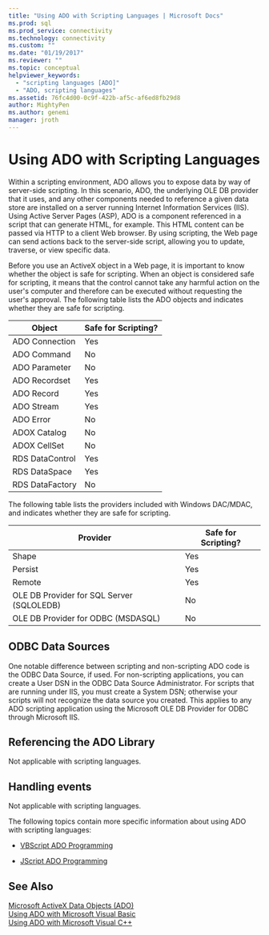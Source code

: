 ```yaml
---
title: "Using ADO with Scripting Languages | Microsoft Docs"
ms.prod: sql
ms.prod_service: connectivity
ms.technology: connectivity
ms.custom: ""
ms.date: "01/19/2017"
ms.reviewer: ""
ms.topic: conceptual
helpviewer_keywords: 
  - "scripting languages [ADO]"
  - "ADO, scripting languages"
ms.assetid: 76fc4d00-0c9f-422b-af5c-af6ed8fb29d8
author: MightyPen
ms.author: genemi
manager: jroth
---
```

# Using ADO with Scripting Languages
Within a scripting environment, ADO allows you to expose data by way of server-side scripting. In this scenario, ADO, the underlying OLE DB provider that it uses, and any other components needed to reference a given data store are installed on a server running Internet Information Services (IIS). Using Active Server Pages (ASP), ADO is a component referenced in a script that can generate HTML, for example. This HTML content can be passed via HTTP to a client Web browser. By using scripting, the Web page can send actions back to the server-side script, allowing you to update, traverse, or view specific data.  
  
 Before you use an ActiveX object in a Web page, it is important to know whether the object is safe for scripting. When an object is considered safe for scripting, it means that the control cannot take any harmful action on the user's computer and therefore can be executed without requesting the user's approval. The following table lists the ADO objects and indicates whether they are safe for scripting.  
  
|Object|Safe for Scripting?|  
|------------|-------------------------|  
|ADO Connection|Yes|  
|ADO Command|No|  
|ADO Parameter|No|  
|ADO Recordset|Yes|  
|ADO Record|Yes|  
|ADO Stream|Yes|  
|ADO Error|No|  
|ADOX Catalog|No|  
|ADOX CellSet|No|  
|RDS DataControl|Yes|  
|RDS DataSpace|Yes|  
|RDS DataFactory|No|  
  
 The following table lists the providers included with Windows DAC/MDAC, and indicates whether they are safe for scripting.  
  
|Provider|Safe for Scripting?|  
|--------------|-------------------------|  
|Shape|Yes|  
|Persist|Yes|  
|Remote|Yes|  
|OLE DB Provider for SQL Server (SQLOLEDB)|No|  
|OLE DB Provider for ODBC (MSDASQL)|No|  
  
## ODBC Data Sources  
 One notable difference between scripting and non-scripting ADO code is the ODBC Data Source, if used. For non-scripting applications, you can create a User DSN in the ODBC Data Source Administrator. For scripts that are running under IIS, you must create a System DSN; otherwise your scripts will not recognize the data source you created. This applies to any ADO scripting application using the Microsoft OLE DB Provider for ODBC through Microsoft IIS.  
  
## Referencing the ADO Library  
 Not applicable with scripting languages.  
  
## Handling events  
 Not applicable with scripting languages.  
  
 The following topics contain more specific information about using ADO with scripting languages:  
  
-   [VBScript ADO Programming](../../../ado/guide/appendixes/vbscript-ado-programming.md)  
  
-   [JScript ADO Programming](../../../ado/guide/appendixes/jscript-ado-programming.md)  
  
## See Also  
 [Microsoft ActiveX Data Objects (ADO)](../../../ado/microsoft-activex-data-objects-ado.md)   
 [Using ADO with Microsoft Visual Basic](../../../ado/guide/appendixes/using-ado-with-microsoft-visual-basic.md)   
 [Using ADO with Microsoft Visual C++](../../../ado/guide/appendixes/using-ado-with-microsoft-visual-c.md)   
